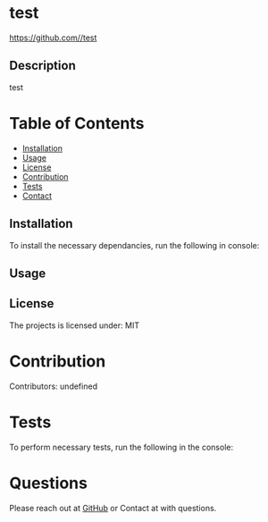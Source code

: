
# test
https://github.com//test

## Description
test
# Table of Contents 
* [Installation](#installation)
* [Usage](#usage)
* [License](#license)
* [Contribution](#contribution)
* [Tests](#tests)
* [Contact](#contact)

## Installation
To install the necessary dependancies, run the following in console: 

## Usage


## License
The projects is licensed under: MIT  

# Contribution
​Contributors: undefined

# Tests
To perform necessary tests, run the following in the console: 

# Questions
Please reach out at [GitHub](https://github.com/) 
or 
Contact  at  with questions.
